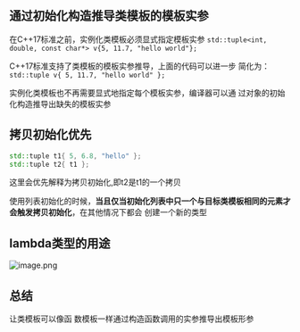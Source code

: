 
## 通过初始化构造推导类模板的模板实参

在C++17标准之前，实例化类模板必须显式指定模板实参
`std::tuple<int, double, const char*> v{5, 11.7, "hello world"};`

C++17标准支持了类模板的模板实参推导，上面的代码可以进一步 简化为：
`std::tuple v{ 5, 11.7, "hello world" };`

实例化类模板也不再需要显式地指定每个模板实参，编译器可以通 过对象的初始化构造推导出缺失的模板实参


## 拷贝初始化优先

```cpp
std::tuple t1{ 5, 6.8, "hello" };
std::tuple t2{ t1 };
```
这里会优先解释为拷贝初始化,即t2是t1的一个拷贝

使用列表初始化的时候，**当且仅当初始化列表中只一个与目标类模板相同的元素才会触发拷贝初始化**，在其他情况下都会 创建一个新的类型


## lambda类型的用途

![image.png](https://yaaame-1317851743.cos.ap-beijing.myqcloud.com/20240505211422.png)



## 总结



让类模板可以像函 数模板一样通过构造函数调用的实参推导出模板形参